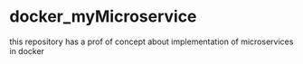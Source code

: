 # docker_myMicroservice
this repository has a prof of concept about implementation of microservices in docker
